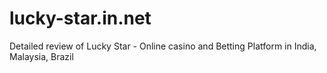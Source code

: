 # lucky-star.in.net
Detailed review of Lucky Star - Online casino and Betting Platform in India, Malaysia, Brazil
